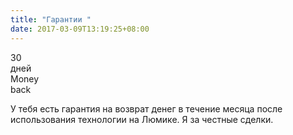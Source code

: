 ```yaml
---
title: "Гарантии "
date: 2017-03-09T13:19:25+08:00
---
```


<div class="money-back title is-2">
<div>30 <br> дней</div>
<i class="fa fa-money" aria-hidden="true"></i>
<div>Money<br>back</div>
</div>

У тебя есть гарантия на возврат денег в течение месяца после использования  технологии на Люмике. Я за честные сделки.